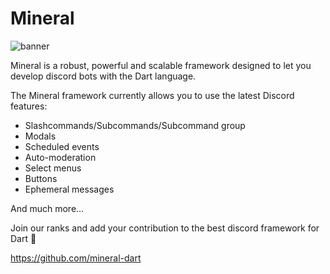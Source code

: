 # Mineral
![banner](https://github.com/mineral-dart/core/blob/develop/assets/images/banner.png)

Mineral is a robust, powerful and scalable framework designed to let you develop discord bots with the Dart language.

The Mineral framework currently allows you to use the latest Discord features:
- Slashcommands/Subcommands/Subcommand group
- Modals
- Scheduled events
- Auto-moderation
- Select menus
- Buttons
- Ephemeral messages

And much more...

Join our ranks and add your contribution to the best discord framework for Dart 💪

https://github.com/mineral-dart
